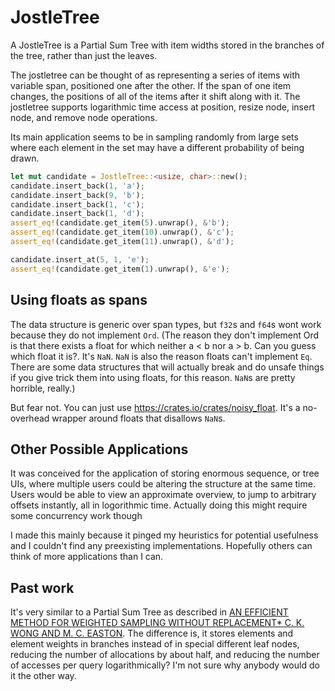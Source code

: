 # JostleTree

A JostleTree is a Partial Sum Tree with item widths stored in the branches of the tree, rather than just the leaves.

The jostletree can be thought of as representing a series of items with variable span, positioned one after the other. If the span of one item changes, the positions of all of the items after it shift along with it. The jostletree supports logarithmic time access at position, resize node, insert node, and remove node operations.

Its main application seems to be in sampling randomly from large sets where each element in the set may have a different probability of being drawn.

```rust
let mut candidate = JostleTree::<usize, char>::new();
candidate.insert_back(1, 'a');
candidate.insert_back(9, 'b');
candidate.insert_back(1, 'c');
candidate.insert_back(1, 'd');
assert_eq!(candidate.get_item(5).unwrap(), &'b');
assert_eq!(candidate.get_item(10).unwrap(), &'c');
assert_eq!(candidate.get_item(11).unwrap(), &'d');

candidate.insert_at(5, 1, 'e');
assert_eq!(candidate.get_item(1).unwrap(), &'e');
```

## Using floats as spans

The data structure is generic over span types, but `f32`s and `f64`s wont work because they do not implement `Ord`. (The reason they don't implement Ord is that there exists a float for which neither a < b nor a > b. Can you guess which float it is?. It's `NaN`. `NaN` is also the reason floats can't implement `Eq`. There are some data structures that will actually break and do unsafe things if you give trick them into using floats, for this reason. `NaN`s are pretty horrible, really.)

But fear not. You can just use https://crates.io/crates/noisy_float. It's a no-overhead wrapper around floats that disallows `NaN`s.

## Other Possible Applications

It was conceived for the application of storing enormous sequence, or tree UIs, where multiple users could be altering the structure at the same time. Users would be able to view an approximate overview, to jump to arbitrary offsets instantly, all in logorithmic time. Actually doing this might require some concurrency work though

I made this mainly because it pinged my heuristics for potential usefulness and I couldn't find any preexisting implementations. Hopefully others can think of more applications than I can.

## Past work

It's very similar to a Partial Sum Tree as described in [AN EFFICIENT METHOD FOR WEIGHTED SAMPLING WITHOUT REPLACEMENT* C. K. WONG AND M. C. EASTON](https://doi.org/10.1137/0209009). The difference is, it stores elements and element weights in branches instead of in special different leaf nodes, reducing the number of allocations by about half, and reducing the number of accesses per query logarithmically? I'm not sure why anybody would do it the other way.
